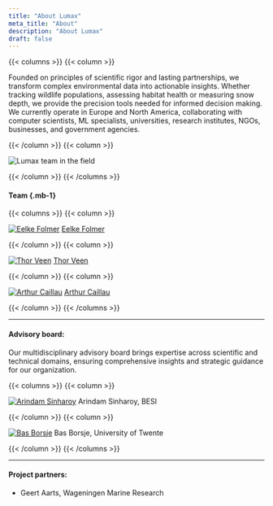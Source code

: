 ```yaml
---
title: "About Lumax"
meta_title: "About"
description: "About Lumax"
draft: false
---
```


{{< columns >}}
{{< column >}}

Founded on principles of scientific rigor and lasting partnerships, we transform complex environmental data into actionable insights. Whether tracking wildlife populations, assessing habitat health or measuring snow depth, we provide the precision tools needed for informed decision making. We currently operate in Europe and North America, collaborating with computer scientists, ML specialists, universities, research institutes, NGOs, businesses, and government agencies.

{{< /column >}}
{{< column >}}

![Lumax team in the field](/images/ThorEelke.jpg)

{{< /column >}}
{{< /columns >}}

#### Team {.mb-1}

{{< columns >}}
{{< column >}}

[![Eelke Folmer](/images/eelke_face.jpg)](https://www.linkedin.com/in/eelkefolmer/)
[Eelke Folmer](mailto:eelke@lumax.ai)

{{< /column >}}
{{< column >}}

[![Thor Veen](/images/Thor_ski.jpg)](https://www.linkedin.com/in/thorveen/)
[Thor Veen](mailto:thor@lumax.ai)

{{< /column >}}
{{< column >}}

[![Arthur Caillau](/images/Arthur.jpg)](https://www.linkedin.com/in/acaillau/)
[Arthur Caillau](https://www.earthtoolsmaker.org/)


{{< /column >}}
{{< /columns >}}

<hr>

#### Advisory board:

Our multidisciplinary advisory board brings expertise across scientific and technical domains, ensuring comprehensive insights and strategic guidance for our organization.

{{< columns >}}
{{< column >}}

[![Arindam Sinharoy](/images/Arindam.jpg)](https://www.linkedin.com/in/arindamsinharoy/)
Arindam Sinharoy, BESI

{{< /column >}}
{{< column >}}

[![Bas Borsje](/images/Bas.jpg)](https://www.linkedin.com/in/bas-borsje-3754527/)
Bas Borsje, University of Twente

{{< /column >}}
{{< /columns >}}

<hr>

#### Project partners:

- Geert Aarts, Wageningen Marine Research